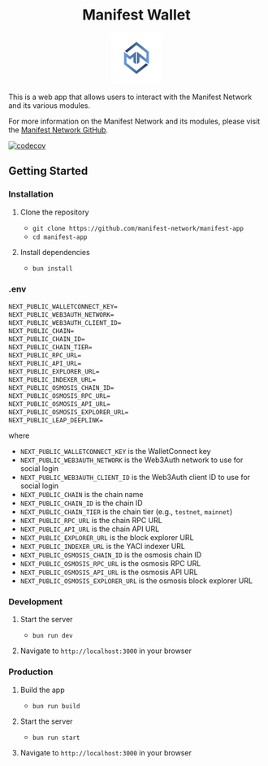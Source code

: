 <h1 align="center">Manifest Wallet</h1>

<p align="center">
  <img src="https://raw.githubusercontent.com/cosmos/chain-registry/00df6ff89abd382f9efe3d37306c353e2bd8d55c/manifest/images/manifest.png" alt="Manifest Network" width="100"/>
</p>

This is a web app that allows users to interact with the Manifest Network and its various modules.

For more information on the Manifest Network and its modules, please visit the [Manifest Network GitHub](https://github.com/manifest-network/manifest-ledger).

[![codecov](https://codecov.io/gh/manifest-network/manifest-app/branch/main/graph/badge.svg)](https://codecov.io/gh/manifest-network/manifest-app)

## Getting Started

### Installation

1. Clone the repository

   - `git clone https://github.com/manifest-network/manifest-app`
   - `cd manifest-app`

2. Install dependencies
   - `bun install`

### .env

```
NEXT_PUBLIC_WALLETCONNECT_KEY=
NEXT_PUBLIC_WEB3AUTH_NETWORK=
NEXT_PUBLIC_WEB3AUTH_CLIENT_ID=
NEXT_PUBLIC_CHAIN=
NEXT_PUBLIC_CHAIN_ID=
NEXT_PUBLIC_CHAIN_TIER=
NEXT_PUBLIC_RPC_URL=
NEXT_PUBLIC_API_URL=
NEXT_PUBLIC_EXPLORER_URL=
NEXT_PUBLIC_INDEXER_URL=
NEXT_PUBLIC_OSMOSIS_CHAIN_ID=
NEXT_PUBLIC_OSMOSIS_RPC_URL=
NEXT_PUBLIC_OSMOSIS_API_URL=
NEXT_PUBLIC_OSMOSIS_EXPLORER_URL=
NEXT_PUBLIC_LEAP_DEEPLINK=
```

where

- `NEXT_PUBLIC_WALLETCONNECT_KEY` is the WalletConnect key
- `NEXT_PUBLIC_WEB3AUTH_NETWORK` is the Web3Auth network to use for social login
- `NEXT_PUBLIC_WEB3AUTH_CLIENT_ID` is the Web3Auth client ID to use for social login
- `NEXT_PUBLIC_CHAIN` is the chain name
- `NEXT_PUBLIC_CHAIN_ID` is the chain ID
- `NEXT_PUBLIC_CHAIN_TIER` is the chain tier (e.g., `testnet`, `mainnet`)
- `NEXT_PUBLIC_RPC_URL` is the chain RPC URL
- `NEXT_PUBLIC_API_URL` is the chain API URL
- `NEXT_PUBLIC_EXPLORER_URL` is the block explorer URL
- `NEXT_PUBLIC_INDEXER_URL` is the YACI indexer URL
- `NEXT_PUBLIC_OSMOSIS_CHAIN_ID` is the osmosis chain ID
- `NEXT_PUBLIC_OSMOSIS_RPC_URL` is the osmosis RPC URL
- `NEXT_PUBLIC_OSMOSIS_API_URL` is the osmosis API URL
- `NEXT_PUBLIC_OSMOSIS_EXPLORER_URL` is the osmosis block explorer URL

### Development

1. Start the server

   - `bun run dev`

2. Navigate to `http://localhost:3000` in your browser

### Production

1. Build the app

   - `bun run build`

2. Start the server

   - `bun run start`

3. Navigate to `http://localhost:3000` in your browser
